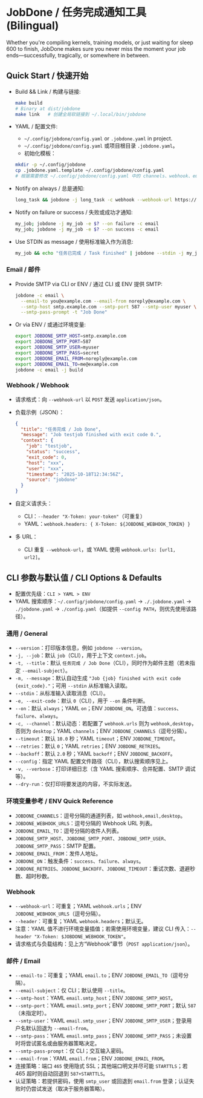# JobDone / 任务完成通知工具 (Bilingual)

Whether you're compiling kernels, training models, or just waiting for sleep 600 to finish, JobDone makes sure you never miss the moment your job ends—successfully, tragically, or somewhere in between.

## Quick Start / 快速开始

- Build && Link / 构建与链接:

  ```bash
  make build
  # Binary at dist/jobdone
  make link   # 创建全局软链接到 ~/.local/bin/jobdone
  ```

- YAML / 配置文件:
  - `~/.config/jobdone/config.yaml` or `.jobdone.yaml` in project.
  - `~/.config/jobdone/config.yaml` 或项目根目录 `.jobdone.yaml`。
  - 初始化模板：

  ```bash
  mkdir -p ~/.config/jobdone
  cp .jobdone.yaml.template ~/.config/jobdone/config.yaml
  # 根据需要修改 ~/.config/jobdone/config.yaml 中的 channels、webhook、email 等
  ```

- Notify on always / 总是通知:

  ```bash
  long_task && jobdone -j long_task -c webhook --webhook-url https://example.com/hook -t "任务完成 / Job Done"
  ```

- Notify on failure or success / 失败或成功才通知:

  ```bash
  my_job; jobdone -j my_job -e $? --on failure -c email
  my_job; jobdone -j my_job -e $? --on success -c email
  ```

- Use STDIN as message / 使用标准输入作为消息:

  ```bash
  my_job && echo "任务已完成 / Task finished" | jobdone --stdin -j my_job -c desktop
  ```

### Email / 邮件

- Provide SMTP via CLI or ENV / 通过 CLI 或 ENV 提供 SMTP:

  ```bash
  jobdone -c email \
    --email-to you@example.com --email-from noreply@example.com \
    --smtp-host smtp.example.com --smtp-port 587 --smtp-user myuser \
    --smtp-pass-prompt -t "Job Done"
  ```

- Or via ENV / 或通过环境变量:

  ```bash
  export JOBDONE_SMTP_HOST=smtp.example.com
  export JOBDONE_SMTP_PORT=587
  export JOBDONE_SMTP_USER=myuser
  export JOBDONE_SMTP_PASS=secret
  export JOBDONE_EMAIL_FROM=noreply@example.com
  export JOBDONE_EMAIL_TO=me@example.com
  jobdone -c email -j build
  ```

### Webhook / Webhook

- 请求格式：向 `--webhook-url` 以 `POST` 发送 `application/json`。
- 负载示例（JSON）：

  ```json
  {
    "title": "任务完成 / Job Done",
    "message": "Job testjob finished with exit code 0.",
    "context": {
      "job": "testjob",
      "status": "success",
      "exit_code": 0,
      "host": "xxx",
      "user": "xxx",
      "timestamp": "2025-10-18T12:34:56Z",
      "source": "jobdone"
    }
  }
  ```

- 自定义请求头：
  - CLI：`--header "X-Token: your-token"`（可重复）
  - YAML：`webhook.headers: { X-Token: ${JOBDONE_WEBHOOK_TOKEN} }`
- 多 URL：
  - CLI 重复 `--webhook-url`，或 YAML 使用 `webhook.urls: [url1, url2]`。

## CLI 参数与默认值 / CLI Options & Defaults

- 配置优先级：`CLI > YAML > ENV`
- YAML 搜索顺序：`~/.config/jobdone/config.yaml` → `./.jobdone.yaml` → `./jobdone.yaml` → `./config.yaml`（如提供 `--config PATH`，则优先使用该路径）。

### 通用 / General
- `--version`：打印版本信息，例如 `jobdone --version`。
- `-j, --job`：默认 `job`（CLI），用于上下文 `context.job`。
- `-t, --title`：默认 `任务完成 / Job Done`（CLI），同时作为邮件主题（若未指定 `--email-subject`）。
- `-m, --message`：默认自动生成 `"Job {job} finished with exit code {exit_code}."`；可用 `--stdin` 从标准输入读取。
- `--stdin`：从标准输入读取消息（CLI）。
- `-e, --exit-code`：默认 `0`（CLI），用于 `--on` 条件判断。
- `--on`：默认 `always`；YAML `on`；ENV `JOBDONE_ON`。可选值：`success`、`failure`、`always`。
- `-c, --channel`：默认动态：若配置了 `webhook.urls` 则为 `webhook,desktop`，否则为 `desktop`；YAML `channels`；ENV `JOBDONE_CHANNELS`（逗号分隔）。
- `--timeout`：默认 `10.0` 秒；YAML `timeout`；ENV `JOBDONE_TIMEOUT`。
- `--retries`：默认 `0`；YAML `retries`；ENV `JOBDONE_RETRIES`。
- `--backoff`：默认 `2.0` 秒；YAML `backoff`；ENV `JOBDONE_BACKOFF`。
- `--config`：指定 YAML 配置文件路径（CLI），默认搜索顺序见上。
- `-v, --verbose`：打印详细日志（含 YAML 搜索顺序、合并配置、SMTP 调试等）。
- `--dry-run`：仅打印将要发送的内容，不实际发送。

### 环境变量参考 / ENV Quick Reference
- `JOBDONE_CHANNELS`：逗号分隔的通道列表，如 `webhook,email,desktop`。
- `JOBDONE_WEBHOOK_URLS`：逗号分隔的 Webhook URL 列表。
- `JOBDONE_EMAIL_TO`：逗号分隔的收件人列表。
- `JOBDONE_SMTP_HOST`、`JOBDONE_SMTP_PORT`、`JOBDONE_SMTP_USER`、`JOBDONE_SMTP_PASS`：SMTP 配置。
- `JOBDONE_EMAIL_FROM`：发件人地址。
- `JOBDONE_ON`：触发条件：`success`、`failure`、`always`。
- `JOBDONE_RETRIES`、`JOBDONE_BACKOFF`、`JOBDONE_TIMEOUT`：重试次数、退避秒数、超时秒数。

### Webhook
- `--webhook-url`：可重复；YAML `webhook.urls`；ENV `JOBDONE_WEBHOOK_URLS`（逗号分隔）。
- `--header`：可重复；YAML `webhook.headers`；默认无。
- 注意：YAML 值不进行环境变量插值；若需使用环境变量，建议 CLI 传入：`--header "X-Token: $JOBDONE_WEBHOOK_TOKEN"`。
- 请求格式与负载结构：见上方“Webhook”章节（`POST application/json`）。

### 邮件 / Email
- `--email-to`：可重复；YAML `email.to`；ENV `JOBDONE_EMAIL_TO`（逗号分隔）。
- `--email-subject`：仅 CLI；默认使用 `--title`。
- `--smtp-host`：YAML `email.smtp_host`；ENV `JOBDONE_SMTP_HOST`。
- `--smtp-port`：YAML `email.smtp_port`；ENV `JOBDONE_SMTP_PORT`；默认 `587`（未指定时）。
- `--smtp-user`：YAML `email.smtp_user`；ENV `JOBDONE_SMTP_USER`；登录用户名默认回退为 `--email-from`。
- `--smtp-pass`：YAML `email.smtp_pass`；ENV `JOBDONE_SMTP_PASS`；未设置时将尝试匿名或由服务器策略决定。
- `--smtp-pass-prompt`：仅 CLI；交互输入密码。
- `--email-from`：YAML `email.from`；ENV `JOBDONE_EMAIL_FROM`。
- 连接策略：端口 `465` 使用隐式 SSL；其他端口明文并尽可能 `STARTTLS`；若 465 超时则自动回退到 `587+STARTTLS`。
- 认证策略：若提供密码，使用 `smtp_user` 或回退到 `email.from` 登录；认证失败时仍尝试发送（取决于服务器策略）。
